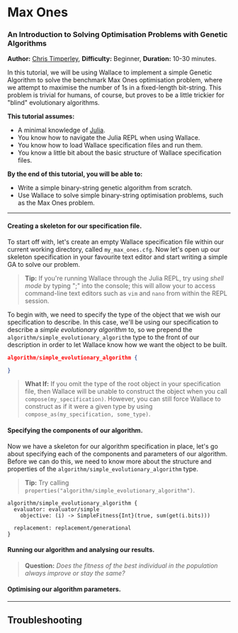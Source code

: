 # Max Ones
### An Introduction to Solving Optimisation Problems with Genetic Algorithms

**Author:** [Chris Timperley](http://www.christimperley.co.uk),
**Difficulty:** Beginner,
**Duration:** 10-30 minutes.

In this tutorial, we will be using Wallace to implement a simple Genetic
Algorithm to solve the benchmark Max Ones optimisation problem, where we attempt
to maximise the number of 1s in a fixed-length bit-string. This problem is
trivial for humans, of course, but proves to be a little trickier for "blind"
evolutionary algorithms.

**This tutorial assumes:**
* A minimal knowledge of [Julia](http://julialang.org/).
* You know how to navigate the Julia REPL when using Wallace.
* You know how to load Wallace specification files and run them.
* You know a little bit about the basic structure of Wallace specification files. 

**By the end of this tutorial, you will be able to:**
* Write a simple binary-string genetic algorithm from scratch.
* Use Wallace to solve simple binary-string optimisation problems, such as the
  Max Ones problem.


--------------------------------------------------------------------------------

#### Creating a skeleton for our specification file.
To start off with, let's create an empty Wallace specification file within our
current working directory, called `my_max_ones.cfg`. Now let's open up our
skeleton specification in your favourite text editor and start writing a simple
GA to solve our problem.

> **Tip:** If you're running Wallace through the Julia REPL, try using *shell
  mode* by typing ";" into the console; this will allow your to access
  command-line text editors such as `vim` and `nano` from within the REPL
  session.

To begin with, we need to specify the type of the object that we wish our
specification to describe. In this case, we'll be using our specification to
describe a *simple evolutionary algorithm* to, so we prepend the
`algorithm/simple_evolutionary_algorithm` type to the front of our description
in order to let Wallace know how we want the object to be built.

```json
algorithm/simple_evolutionary_algorithm {

}
```

> **What If:** If you omit the type of the root object in your specification
  file, then Wallace will be unable to construct the object when you call
  `compose(my_specification)`. However, you can still force Wallace to
  construct as if it were a given type by using
  `compose_as(my_specification, some_type)`.

#### Specifying the components of our algorithm.
Now we have a skeleton for our algorithm specification in place, let's go about
specifying each of the components and parameters of our algorithm. Before we
can do this, we need to know more about the structure and properties of the
`algorithm/simple_evolutionary_algorithm` type.

> **Tip:** Try calling `properties("algorithm/simple_evolutionary_algorithm")`.

```
algorithm/simple_evolutionary_algorithm {
  evaluator: evaluator/simple
    objective: (i) -> SimpleFitness{Int}(true, sum(get(i.bits)))
  
  replacement: replacement/generational
}
```


#### Running our algorithm and analysing our results.

> **Question:** *Does the fitness of the best individual in the population
  always improve or stay the same?*


#### Optimising our algorithm parameters.



-------------------------------------------------------------------------------

## Troubleshooting
